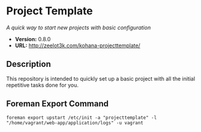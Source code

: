 # Project Template

*A quick way to start new projects with basic configuration*

- **Version:** 0.8.0
- **URL:** <http://zeelot3k.com/kohana-projecttemplate/>

## Description
This repository is intended to quickly set up a basic project with all the initial repetitive tasks done for you.

## Foreman Export Command
`foreman export upstart /etc/init -a "projecttemplate" -l "/home/vagrant/web-app/application/logs" -u vagrant`